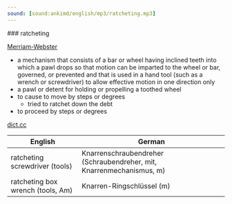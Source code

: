 ```yaml
---
sound: [sound:ankimd/english/mp3/ratcheting.mp3]
---
```


\### ratcheting

[Merriam-Webster](https://www.merriam-webster.com/dictionary/ratcheting)

- a mechanism that consists of a bar or wheel having inclined teeth into which a pawl drops so that motion can be imparted to the wheel or bar, governed, or prevented and that is used in a hand tool (such as a wrench or screwdriver) to allow effective motion in one direction only
- a pawl or detent for holding or propelling a toothed wheel
- to cause to move by steps or degrees
    - tried to ratchet down the debt
- to proceed by steps or degrees

[dict.cc](https://www.dict.cc/ratcheting)

| English        | German       |
| -------------- | ------------ |
| ratcheting screwdriver (tools) | Knarrenschraubendreher (Schraubendreher, mit, Knarrenmechanismus, m) |
| ratcheting box wrench (tools, Am) | Knarren-Ringschlüssel (m) |
